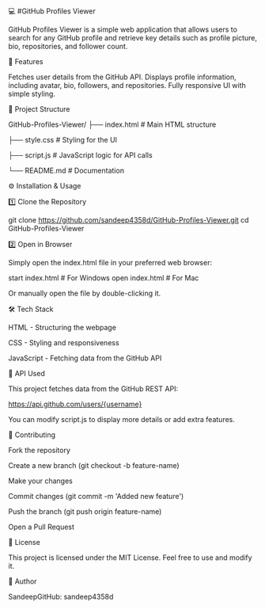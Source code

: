 💻 #GitHub Profiles Viewer

GitHub Profiles Viewer is a simple web application that allows users to search for any GitHub profile and retrieve key details such as profile picture, bio, repositories, and follower count.

🚀 Features

Fetches user details from the GitHub API.
Displays profile information, including avatar, bio, followers, and repositories.
Fully responsive UI with simple styling.

📂 Project Structure

GitHub-Profiles-Viewer/
├── index.html    # Main HTML structure

├── style.css     # Styling for the UI

├── script.js     # JavaScript logic for API calls

└── README.md     # Documentation

⚙️ Installation & Usage

1️⃣ Clone the Repository

git clone https://github.com/sandeep4358d/GitHub-Profiles-Viewer.git
cd GitHub-Profiles-Viewer

2️⃣ Open in Browser

Simply open the index.html file in your preferred web browser:

start index.html  # For Windows
open index.html   # For Mac

Or manually open the file by double-clicking it.

🛠️ Tech Stack

HTML - Structuring the webpage

CSS - Styling and responsiveness

JavaScript - Fetching data from the GitHub API

🎯 API Used

This project fetches data from the GitHub REST API:

https://api.github.com/users/{username}

You can modify script.js to display more details or add extra features.

🐜 Contributing

Fork the repository

Create a new branch (git checkout -b feature-name)

Make your changes

Commit changes (git commit -m 'Added new feature')

Push the branch (git push origin feature-name)

Open a Pull Request

📝 License

This project is licensed under the MIT License. Feel free to use and modify it.

👤 Author

SandeepGitHub: sandeep4358d

